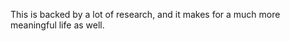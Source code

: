 This is backed by a lot of research, and it makes for a much more meaningful life as well.

<!-- #p1 -->

<!-- #.inbox -->

<!-- {BearID:A983BD63-0DBC-486A-8A3D-42FF5D8D7777-11937-000019DE51AB424B} -->
